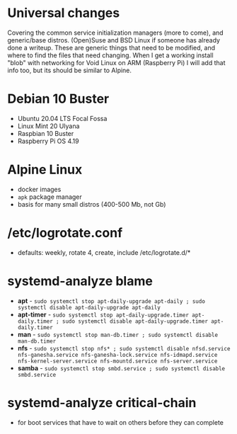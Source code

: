 # Universal changes
Covering the common service initialization managers (more to come), and generic/base distros. (Open)Suse and BSD Linux if someone has already done a writeup. 
These are generic things that need to be modified, and where to find the files that need changing. When I get a working install "blob" with networking for Void Linux on ARM (Raspberry Pi) I will add that info too, but its should be similar to Alpine.

# Debian 10 Buster
 - Ubuntu 20.04 LTS Focal Fossa
 - Linux Mint 20 Ulyana
 - Raspbian 10 Buster
 - Raspberry Pi OS 4.19

# Alpine Linux
 - docker images
 - `apk` package manager
 - basis for many small distros (400-500 Mb, not Gb)
  
# /etc/logrotate.conf
 - defaults: weekly, rotate 4, create, include /etc/logrotate.d/*

# systemd-analyze blame
 - **apt** - `sudo systemctl stop apt-daily-upgrade apt-daily ; sudo systemctl disable apt-daily-upgrade apt-daily`
 - **apt-timer** - `sudo systemctl stop apt-daily-upgrade.timer apt-daily.timer ; sudo systemctl disable apt-daily-upgrade.timer apt-daily.timer`
 - **man** - `sudo systemctl stop man-db.timer ; sudo systemctl disable man-db.timer`
 - **nfs** - `sudo systemctl stop nfs* ; sudo systemctl disable nfsd.service nfs-ganesha.service nfs-ganesha-lock.service nfs-idmapd.service nfs-kernel-server.service nfs-mountd.service nfs-server.service`
 - **samba** - `sudo systemctl stop smbd.service ; sudo systemctl disable smbd.service`

# systemd-analyze critical-chain
 - for boot services that have to wait on others before they can complete

